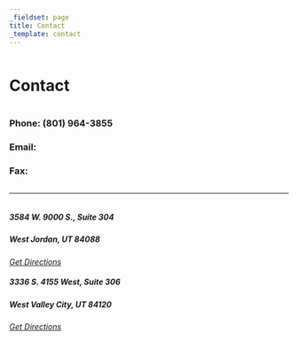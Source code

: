 ```yaml
---
_fieldset: page
title: Contact
_template: contact
---
```

<div class="row">
	<div class="column">		
		<h1>Contact</h1>
	</div>
	<div class="column small-12 medium-6">
		<h3>Phone: (801) 964-3855</h3>
		<h3>Email:</h3>
		<h3>Fax:</h3>
	</div>
	<div class="column small-12 medium-6">
	</div>
</div>
<hr>
<div class="row" id="locations">
	<div class="column small-12 medium-6">	 
		<h5>3584 W. 9000 S., Suite 304</h5>
		<h5>West Jordan, UT 84088</h5>
		<a href="https://www.google.com/maps/place/3584+W+9000+S+%23304,+West+Jordan,+UT+84088" target="blank"><em>Get Directions</em></a>
		<img src="{{ theme:img src='WestJordan.png' }}" alt="">
	</div>
	<div class="column small-12 medium-6">
		<h5>3336 S. 4155 West, Suite 306</h5>
		<h5>West Valley City, UT 84120</h5>
		<a href="https://www.google.com/maps/place/3336+S+4155+W,+West+Valley+City,+UT+84120" target="blank"><em>Get Directions</em></a>
		<img src="{{ theme:img src='WestValley.png' }}" alt="">
	</div>
</div>